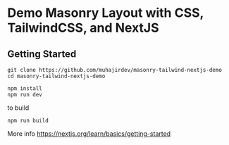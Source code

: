 # Demo Masonry Layout with CSS, TailwindCSS, and NextJS

## Getting Started

```
git clone https://github.com/muhajirdev/masonry-tailwind-nextjs-demo
cd masonry-tailwind-nextjs-demo

npm install
npm run dev
```

to build

```
npm run build

```

More info https://nextjs.org/learn/basics/getting-started
